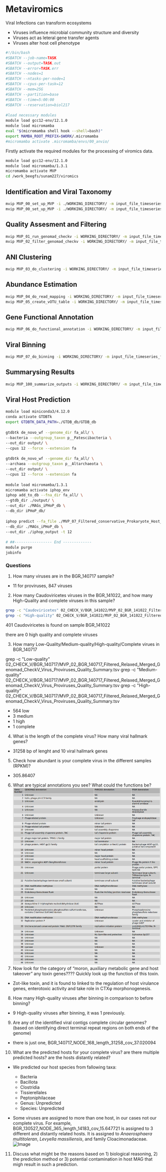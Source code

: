 # Metaviromics

Viral Infections can transform ecosystems
- Viruses influence microbial community structure and diversity
- Viruses act as leteral gene transfer agents
- Viruses alter host cell phenotype



 ```bash
#!/bin/bash
#SBATCH --job-name=TASK
#SBATCH --output=TASK.out
#SBATCH --error=TASK.err
#SBATCH --nodes=1
#SBATCH --ntasks-per-node=1
#SBATCH --cpus-per-task=12
#SBATCH --mem=25G
#SBATCH --partition=base
#SBATCH --time=5:00:00
#SBATCH --reservation=biol217

#load necessary modules
module load gcc12-env/12.1.0
module load micromamba
eval "$(micromamba shell hook --shell=bash)"
export MAMBA_ROOT_PREFIX=$WORK/.micromamba
#micromamba activate .micromamba/envs/00_anvio/
```

Firstly activate the required modules for the processing of viromics data.

```bash
module load gcc12-env/12.1.0
module load micromamba/1.3.1
micromamba activate MVP
cd /work_beegfs/sunam227/viromics
```

## Identification and Viral Taxonomy


```bash
mvip MVP_00_set_up_MVP -i ./WORKING_DIRECTORY/ -m input_file_timeseries_final.csv  --genomad_db_path ./WORKING_DIRECTORY/00_DATABASES/genomad_db/ --checkv_db_path ./WORKING_DIRECTORY/00_DATABASES/checkv-db-v1.5/
mvip MVP_00_set_up_MVP -i ./WORKING_DIRECTORY/ -m input_file_timeseries_final.csv  --skip_install_databases
```


## Quality Assesment and Filtering


```bash
mvip MVP_01_run_genomad_checkv -i WORKING_DIRECTORY/ -m input_file_timeseries_final.csv
mvip MVP_02_filter_genomad_checkv -i WORKING_DIRECTORY/ -m input_file_timeseries_final.csv
```


## ANI Clustering


```bash
mvip MVP_03_do_clustering -i WORKING_DIRECTORY/ -m input_file_timeseries_final.csv
```


## Abundance Estimation


```bash
mvip MVP_04_do_read_mapping -i WORKING_DIRECTORY/ -m input_file_timeseries_final.csv --delete_files
mvip MVP_05_create_vOTU_table -i WORKING_DIRECTORY/ -m input_file_timeseries_final.csv
```


## Gene Functional Annotation


```bash
mvip MVP_06_do_functional_annotation -i WORKING_DIRECTORY/ -m input_file_timeseries_final.csv
```


## Viral Binning


```bash
mvip MVP_07_do_binning -i WORKING_DIRECTORY/ -m input_file_timeseries_final.csv --force_outputs
```


## Summarysing Results


```bash
mvip MVP_100_summarize_outputs -i WORKING_DIRECTORY/ -m input_file_timeseries_final.csv
```


## Viral Host Prediction


```bash
module load miniconda3/4.12.0
conda activate GTDBTk
export GTDBTK_DATA_PATH=./GTDB_db/GTDB_db

gtdbtk de_novo_wf --genome_dir fa_all/ \
--bacteria --outgroup_taxon p__Patescibacteria \
--out_dir output/ \
--cpus 12 --force --extension fa

gtdbtk de_novo_wf --genome_dir fa_all/ \
--archaea --outgroup_taxon p__Altarchaeota \
--out_dir output/ \
--cpus 12 --force --extension fa

module load micromamba/1.3.1
micromamba activate iphop_env
iphop add_to_db --fna_dir fa_all/ \
--gtdb_dir ./output/ \
--out_dir ./MAGs_iPHoP_db \
--db_dir iPHoP_db/

iphop predict --fa_file ./MVP_07_Filtered_conservative_Prokaryote_Host_Only_best_vBins_Representative_Unbinned_vOTUs_Sequences_iPHoP_Input.fasta \
--db_dir ./MAGs_iPHoP_db \
--out_dir ./iphop_output -t 12

# ##----------------- End -------------
module purge
jobinfo
```


### Questions

1. How many viruses are in the BGR_140717 sample?
- 11 for proviruses, 847 viruses
2. How many Caudoviricetes viruses in the BGR_141022, and how many High-Quality and complete viruses in this sample?

```bash
grep -c "Caudoviricetes" 02_CHECK_V/BGR_141022/MVP_02_BGR_141022_Filtered_Relaxed_Merged_Genomad_CheckV_Virus_Proviruses_Quality_Summary.tsv
grep -c "High-quality" 02_CHECK_V/BGR_141022/MVP_02_BGR_141022_Filtered_Relaxed_Merged_Genomad_CheckV_Virus_Proviruses_Quality_Summary.tsv
```
401 Caudoviricetes is found on sample BGR_141022

there are 0 high quality and complete viruses

3. How many Low-Quality/Medium-quality/High-quality/Complete virues in BGR_140717

grep -c "Low-quality" 02_CHECK_V/BGR_140717/MVP_02_BGR_140717_Filtered_Relaxed_Merged_Genomad_CheckV_Virus_Proviruses_Quality_Summary.tsv
grep -c "Medium-quality" 02_CHECK_V/BGR_140717/MVP_02_BGR_140717_Filtered_Relaxed_Merged_Genomad_CheckV_Virus_Proviruses_Quality_Summary.tsv
grep -c "High-quality" 02_CHECK_V/BGR_140717/MVP_02_BGR_140717_Filtered_Relaxed_Merged_Genomad_CheckV_Virus_Proviruses_Quality_Summary.tsv

- 564 low
- 3 medium
- 1 high
- 1 complete

4. What is the length of the complete virus? How many viral hallmark genes?
- 31258 bp of lenght and 10 viral hallmark genes
5. Check how abundant is your complete virus in the different samples (RPKM)?
- 305.86407
6. What are typical annotations you see? What could the functions be?
![image](resources/viralanottation.png)
7. Now look for the category of “moron, auxiliary metabolic gene and host takeover” any toxin genes???? Quickly look up the function of this toxin.
- Zot-like toxin, and it is found to linked to the regulation of host virulance genes, enterotoxic activity and take role in CTXφ morphonogenesis.
8. How many High-quality viruses after binning in comparison to before binning?
- 9 High-quality viruses after binning, it was 1 previously.
9. Are any of the identified viral contigs complete circular genomes? (based on identifying direct terminal repeat regions on both ends of the genome)
- there is just one, BGR_140717_NODE_168_length_31258_cov_37.020094
10. What are the predicted hosts for your complete virus? are there multiple predicted hosts? are the hosts distantly related?
- We predicted our host species from fallowing taxa:
  - Bacteria
  - Bacillota
  - Clostridia
  - Tissierellales
  - Peptoniphilaceae
  - Genus: Unpredicted
  - Species: Unpredicted

- Some viruses are assigned to more than one host, in our cases not our complete virus. For example, BGR_130527_NODE_365_length_14183_cov_15.647721 is assigned to 3 different and distantly related hosts. It is assigned to *Anaerosphaera multitoleran*, *Levyella massiliensis*, and family Cloacimonadaceae.
![Image](/resources/hostprediction.png)

11. Discuss what might be the reasons based on 1) biological reasoning, 2) the prediction method or 3) potential contamination in host MAG that migh result in such a prediction.
